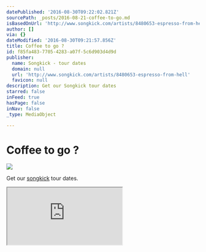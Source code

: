 ```yaml
---
datePublished: '2016-08-30T09:22:02.821Z'
sourcePath: _posts/2016-08-21-coffee-to-go.md
isBasedOnUrl: 'http://www.songkick.com/artists/8480653-espresso-from-hell'
author: []
via: {}
dateModified: '2016-08-30T09:21:57.856Z'
title: Coffee to go ?
id: f85fa483-7705-4283-a07f-5c6d903d4d9d
publisher:
  name: Songkick - tour dates
  domain: null
  url: 'http://www.songkick.com/artists/8480653-espresso-from-hell'
  favicon: null
description: Get our Songkick tour dates
starred: false
inFeed: true
hasPage: false
inNav: false
_type: MediaObject

---
```

# Coffee to go ?
![](https://the-grid-user-content.s3-us-west-2.amazonaws.com/aefe127b-4303-46d2-a93a-3cdd7de57db0.jpg)

Get our [songkick][0] tour dates.

<iframe src="https://the-grid.github.io/ed-userhtml/?g=eJxVj80OgjAQhO8-RbN3rIk_MYZy0_gaS1mhCi3ZXUJ8e0HRxOs33yQzOZqG6eagUe1P1o7juJYU60fwj7VPnUXWICr2uDtuDvstGN-iiIOvlI2hqknBVKiYaUMdOWhD3fwQ42SVg2qKDlJccEVKXjPRZzsVlAdagnLSa05DrDKf2sRziFF6ZIoKxflyNZoGnmWS3GKxysVz6NUIewfThfeg_xcLuwsUuf3oxQtAyVh1" style=""></iframe>



[0]: http://www.songkick.com/artists/8480653-espresso-from-hell "Songkick"